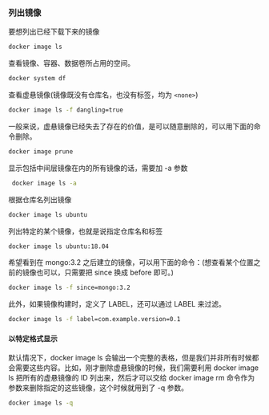 ### 列出镜像

要想列出已经下载下来的镜像

```bash
docker image ls
```

查看镜像、容器、数据卷所占用的空间。

```bash
docker system df
```

查看虚悬镜像(镜像既没有仓库名，也没有标签，均为 `<none>`)

```bash
docker image ls -f dangling=true
```

一般来说，虚悬镜像已经失去了存在的价值，是可以随意删除的，可以用下面的命令删除。

```bash
docker image prune
```

显示包括中间层镜像在内的所有镜像的话，需要加 -a 参数

```bash
 docker image ls -a
```

根据仓库名列出镜像

```bash
docker image ls ubuntu
```

列出特定的某个镜像，也就是说指定仓库名和标签

```bash
docker image ls ubuntu:18.04
```

希望看到在 mongo:3.2 之后建立的镜像，可以用下面的命令：(想查看某个位置之前的镜像也可以，只需要把 since 换成 before 即可。)

```bash
docker image ls -f since=mongo:3.2
```

此外，如果镜像构建时，定义了 LABEL，还可以通过 LABEL 来过滤。

```bash
docker image ls -f label=com.example.version=0.1
```

#### 以特定格式显示

默认情况下，docker image ls 会输出一个完整的表格，但是我们并非所有时候都会需要这些内容。比如，刚才删除虚悬镜像的时候，我们需要利用 docker image ls 把所有的虚悬镜像的 ID 列出来，然后才可以交给 docker image rm 命令作为参数来删除指定的这些镜像，这个时候就用到了 -q 参数。

```bash
docker image ls -q
```
